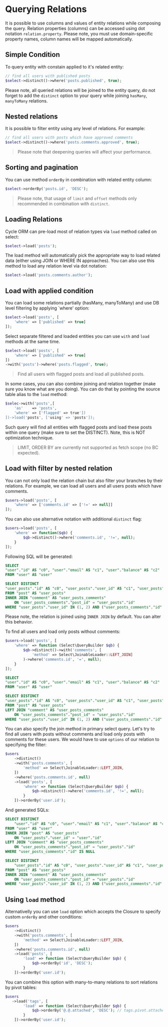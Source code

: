 # Querying Relations
It is possible to use columns and values of entity relations while composing the query. Relation properties (columns) can be accessed
using dot notation `relation.property`. Please note, you must use domain-specific property names, column names will be mapped automatically.

## Simple Condition
To query entity with constain applied to it's related entity:

```php
// find all users with published posts
$select->distinct()->where('posts.published', true);
```

Please note, all queried relations will be joined to the entity query, do not forget to add the `distinct` option to your query while joining
`hasMany`, `manyToMany` relations.

## Nested relations
It is possible to filter entity using any level of relations. For example:

```php
// find all users with posts which have approved comments
$select->distinct()->where('posts.comments.approved', true);
```

> Please note that deepening queries will affect your performance.

## Sorting and pagination
You can use method `orderBy` in combination with related entity column:

```php
$select->orderBy('posts.id', 'DESC');
```

> Please note, that usage of `limit` and `offset` methods only recommended in combination with `distinct`.

## Loading Relations
Cycle ORM can pre-load most of relation types via `load` method called on select:

```php
$select->load('posts');
```

The load method will automatically pick the appropriate way to load related data (either using JOIN or WHERE IN approaches). You can also
use this method to load any relation level via dot notation:

```php
$select->load('posts.comments.author');
```

## Load with applied condition
You can load some relations partially (hasMany, manyToMany) and use DB level filtering by applying `where' option:

```php
$select->load('posts', [
    'where' => ['published' => true]
]);
```

Select separate filtered and loaded entities you can use `with` and `load` methods at the same time.

```php
$select->load('posts', [
    'where' => ['published' => true]
])
->with('posts')->where('posts.flagged', true);
```

> Find all users with flagged posts and load all published posts.

In some cases, you can also combine joining and relation together (make sure you know what are you doing). You can do that by pointing the source table alias to the `load` method:

```php
$selec->with('posts',[
    'as'    => 'posts', 
    'where' => ['flagged' => true'])
])->load('posts', ['using' => 'posts']);
```

Such query will find all entities with flagged posts and load these posts within one query (make sure to set the DISTINCT). Note, this is NOT optimization technique.

> LIMIT, ORDER BY are currently not supported as fetch scope (no BC expected).

## Load with filter by nested relation
You can not only load the relation chain but also filter your branches by their relations. For example, we can load all users and all users posts which have comments.

```php
$users->load('posts', [
    'where' => ['comments.id' => ['!=' => null]]
]);
```

You can also use alternative notation with additional `distinct` flag:

```php
$users->load('posts', [
    'where' => function($qb) {
        $qb->distinct()->where('comments.id', '!=', null);
    }
]);
```

Following SQL will be generated:

```sql
SELECT
"user"."id" AS "c0", "user"."email" AS "c1", "user"."balance" AS "c2"
FROM "user" AS "user"
```

```sql
SELECT DISTINCT
"user_posts"."id" AS "c0", "user_posts"."user_id" AS "c1", "user_posts"."title" AS "c2"
FROM "post" AS "user_posts"
INNER JOIN "comment" AS "user_posts_comments"
    ON "user_posts_comments"."post_id" = "user_posts"."id"
WHERE "user_posts"."user_id" IN (1, 2) AND ("user_posts_comments"."id" IS NOT NULL)
```

Please note, the relation is joined using `INNER JOIN` by default. You can alter this behavior.

To find all users and load only posts without comments:

```php
$users->load('posts', [
    'where' => function (Select\QueryBuilder $qb) {
        $qb->distinct()->with('comments', [
            'method' => Select\JoinableLoader::LEFT_JOIN]
        )->where('comments.id', '=', null);
    }
]);
```

```sql
SELECT
"user"."id" AS "c0", "user"."email" AS "c1", "user"."balance" AS "c2"
FROM "user" AS "user"
```

```sql
SELECT DISTINCT
"user_posts"."id" AS "c0", "user_posts"."user_id" AS "c1", "user_posts"."title" AS "c2"
FROM "post" AS "user_posts"
LEFT JOIN "comment" AS "user_posts_comments"
    ON "user_posts_comments"."post_id" = "user_posts"."id"
WHERE "user_posts"."user_id" IN (1, 2) AND ("user_posts_comments"."id" IS NULL)
```

You can also specify the join method in primary select query. Let's try to find all users with posts without comments and load only posts with comments for these users. We would have to use `options` of our relation to specifying the filter:


```php
$users
    ->distinct()
    ->with('posts.comments', [
        'method' => Select\JoinableLoader::LEFT_JOIN,
    ])
    ->where('posts.comments.id', null)
    ->load('posts', [
        'where' => function (Select\QueryBuilder $qb) {
            $qb->distinct()->where('comments.id', '!=', null);
        }
    ])->orderBy('user.id');
```

And generated SQLs:

```sql
SELECT DISTINCT
    "user"."id" AS "c0", "user"."email" AS "c1", "user"."balance" AS "c2"
FROM "user" AS "user"
INNER JOIN "post" AS "user_posts"
    ON "user_posts"."user_id" = "user"."id"
LEFT JOIN "comment" AS "user_posts_comments"
    ON "user_posts_comments"."post_id" = "user_posts"."id"
WHERE "user_posts_comments"."id" IS NULL
```

```sql
SELECT DISTINCT
    "user_posts"."id" AS "c0", "user_posts"."user_id" AS "c1", "user_posts"."title" AS "c2"
FROM "post" AS "user_posts"
INNER JOIN "comment" AS "user_posts_comments"
    ON "user_posts_comments"."post_id" = "user_posts"."id"
WHERE "user_posts"."user_id" IN (1, 2) AND ("user_posts_comments"."id" IS NOT NULL)
```

## Using `load` method
Alternativelly you can use `load` option which accepts the Closure to specify custom `orderBy` and other conditions:

```php
$users
    ->distinct()
    ->with('posts.comments', [
        'method' => Select\JoinableLoader::LEFT_JOIN,
    ])
    ->where('posts.comments.id', null)
    ->load('posts', [
        'load' => function (Select\QueryBuilder $qb) {
            $qb->orderBy('id', 'DESC');
        }
    ])->orderBy('user.id');
```

You can combine this option with many-to-many relations to sort relations by pivot tables:


```php
$users
   ->load('tags', [
        'load' => function (Select\QueryBuilder $qb) {
            $qb->orderBy('@.@.attached', 'DESC'); // tags.pivot.attached
        }
    ])->orderBy('user.id');
```
